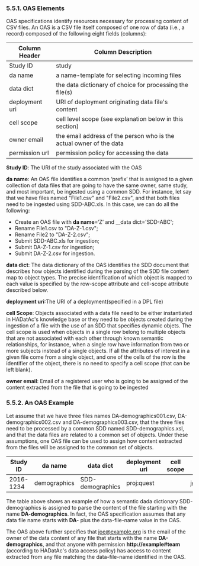 ### 5.5.1. OAS Elements

OAS specifications identify resources necessary for processing content of CSV files. An OAS is a CSV file itself composed of one row of data (i.e., a record) composed of the following eight fields (columns):

Column Header   | Column Description
--------------- | ------------------
Study ID        | study 
da name         | a name-template for selecting incoming files 
data dict       | the data dictionary of choice for processing the file(s)
deployment uri  | URI of deployment originating data file's content 
cell scope      | cell level scope (see explanation below in this section)
owner email     | the email address of the person who is the actual owner of the data 
permission url  | permission policy for accessing the data

__Study ID__: The URI of the study associated with the OAS

__da name__: An OAS file identifies a common ‘prefix’ that is assigned to a given collection of data files that are going to have the same owner, same study, and most important, be ingested using a common SDD. For instance, let say that we have files named "File1.csv" and "File2.csv", and that both files need to be ingested using SDD-ABC.xls. In this case, we can do all the following: 
* Create an OAS file with __da name__=‘Z’ and __data dict='SDD-ABC';
* Rename File1.csv to "DA-Z-1.csv";
* Rename File2 to  "DA-Z-2.csv";
* Submit SDD-ABC.xls for ingestion;
* Submit DA-Z-1.csv for ingestion;
* Submit DA-Z-2.csv for ingestion.

__data dict__: The data dictionary of the OAS identifies the SDD document that describes how objects identified during the parsing of the SDD file content map to object types. The precise identification of which object is mapped to each value is specified by the row-scope attribute and cell-scope attribute described below. 

__deployment uri__:The URI of a deployment(specified in a DPL file)

__cell Scope__: Objects associated with a data file need to be either instantiated in HADatAc's knowledge base or they need to be objects created during the ingestion of a file with the use of an SDD that specifies dynamic objets. The cell scope is used when objects in a single row belong to multiple objects that are not associated with each other through known semantic relationships, for instance, when a single row have information from two or more subjects instead of a single objects. If all the attributes of interest in a given file come from a single object, and one of the cells of the row is the identifier of the object, there is no need to specify a cell scope (that can be left blank).

__owner email__: Email of a registered user who is going to be assigned of the content extracted from the file that is going to be ingested

### 5.5.2. An OAS Example

Let assume that we have three files names DA-demographics001.csv, DA-demographics002.csv and DA-demographics003.csv, that the three files need to be processed by a common SDD named SDD-demographics.xsl, and that the data files are related to a common set of objects. Under these assumptions, one OAS file can be used to assign how content extracted from the files will be assigned to the common set of objects. 

Study ID  | da name      | data dict        | deployment uri | cell scope | owner email     | permission uri
--------- | ------------ | ---------------- | -------------- | ---------- | --------------- | --------------
2016-1234 | demographics | SDD-demographics | proj:quest     |            | joe@example.org | http://example\#team

The table above shows an example of how a semantic dada dictionary SDD-demographics is assigned to parse the content of the file starting with the name __DA-demographics__. In fact, the OAS specification assumes that any data file name starts with __DA-__ plus the data-file-name value in the OAS.  

The OAS above further specifies that joe@example.org is the email of the owner of the data content of any file that starts with the name __DA-demographics__, and that anyone with permission __http://example#team__ (according to HADatAc's data access policy) has access to content extracted from any file matching the data-file-name identified in the OAS.

